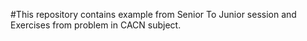#This repository contains example from Senior To Junior session and Exercises from problem in CACN subject.
